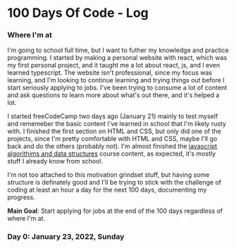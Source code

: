 # 100 Days Of Code - Log

### Where I'm at
I'm going to school full time, but I want to futher my knowledge and practice programming. I started by making a personal website with react, which was my first personal project, and it taught me a lot about react, js, and I even learned typescript. The website isn't professional, since my focus was learning, and I'm looking to continue learning and trying things out before I start seriously applying to jobs. I've been trying to consume a lot of content and ask questions to learn more about what's out there, and it's helped a lot.

I started freeCodeCamp two days ago (January 21) mainly to test myself and rememeber the basic content I've learned in school that I'm likely rusty with. I finished the first section on HTML and CSS, but only did one of the projects, since I'm pretty comfortable with HTML and CSS, maybe I'll go back and do the others (probably not). I'm almost finished the [javascript algorithims and data structures](https://www.freecodecamp.org/learn/javascript-algorithms-and-data-structures/) course content, as expected, it's mostly stuff I already know from school.

I'm not too attached to this motivation grindset stuff, but having some structure is definately good and I'll be trying to stick with the challenge of coding at least an hour a day for the next 100 days, documenting my progress.
  
**Main Goal**: Start applying for jobs at the end of the 100 days regardless of where I'm at.

### Day 0: January 23, 2022, Sunday

  
<!-- 
### Day 0: February 30, 2016 (Example 1)
##### (delete me or comment me out)

**Today's Progress**: Fixed CSS, worked on canvas functionality for the app.

**Thoughts:** I really struggled with CSS, but, overall, I feel like I am slowly getting better at it. Canvas is still new for me, but I managed to figure out some basic functionality.

**Link to work:** [Calculator App](http://www.example.com)

### Day 0: February 30, 2016 (Example 2)
##### (delete me or comment me out)

**Today's Progress**: Fixed CSS, worked on canvas functionality for the app.

**Thoughts**: I really struggled with CSS, but, overall, I feel like I am slowly getting better at it. Canvas is still new for me, but I managed to figure out some basic functionality.

**Link(s) to work**: [Calculator App](http://www.example.com)


### Day 1: June 27, Monday

**Today's Progress**: I've gone through many exercises on FreeCodeCamp.

**Thoughts** I've recently started coding, and it's a great feeling when I finally solve an algorithm challenge after a lot of attempts and hours spent.

**Link(s) to work**
1. [Find the Longest Word in a String](https://www.freecodecamp.com/challenges/find-the-longest-word-in-a-string)
2. [Title Case a Sentence](https://www.freecodecamp.com/challenges/title-case-a-sentence) -->

